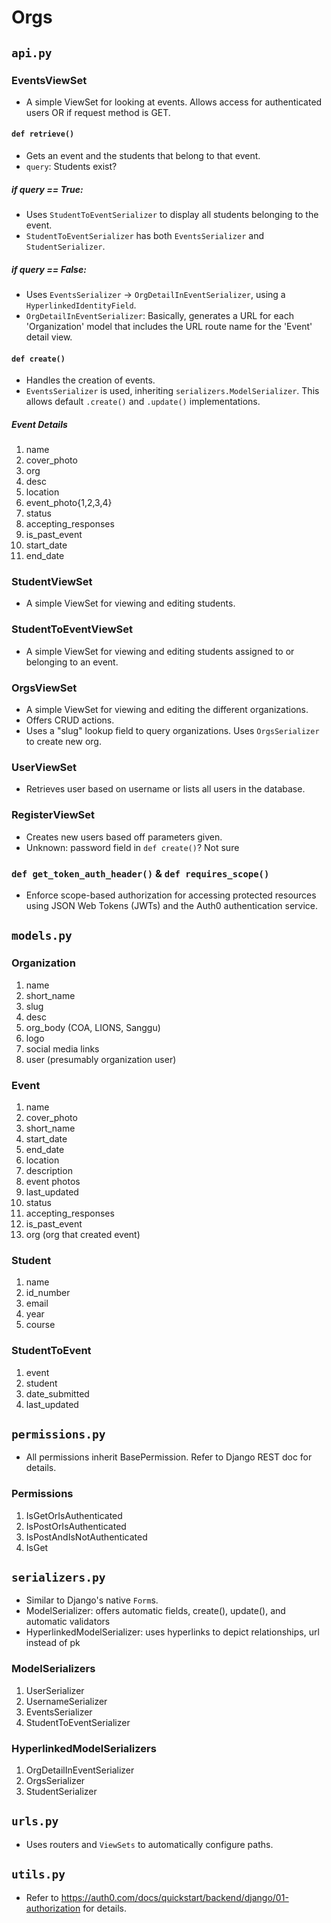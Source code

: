 # Orgs

## `api.py`

### EventsViewSet

- A simple ViewSet for looking at events.
  Allows access for authenticated users OR if request method is GET.

#### `def retrieve()`

- Gets an event and the students that belong to that event.
- `query`: Students exist?

##### if query == True:

- Uses `StudentToEventSerializer` to display all students belonging to the event.
- `StudentToEventSerializer` has both `EventsSerializer` and `StudentSerializer`.

##### if query == False:

- Uses `EventsSerializer` -> `OrgDetailInEventSerializer`, using a `HyperlinkedIdentityField`.
- `OrgDetailInEventSerializer`: Basically, generates a URL for each 'Organization' model that
  includes the URL route name for the 'Event' detail view.

#### `def create()`

- Handles the creation of events.
- `EventsSerializer` is used, inheriting `serializers.ModelSerializer`. This allows default `.create()`
  and `.update()` implementations.

##### Event Details

1. name
2. cover_photo
3. org
4. desc
5. location
6. event_photo{1,2,3,4}
7. status
8. accepting_responses
9. is_past_event
10. start_date
11. end_date

### StudentViewSet

- A simple ViewSet for viewing and editing students.

### StudentToEventViewSet

- A simple ViewSet for viewing and editing students assigned to or belonging to an event.

### OrgsViewSet

- A simple ViewSet for viewing and editing the different organizations.
- Offers CRUD actions.
- Uses a "slug" lookup field to query organizations. Uses `OrgsSerializer` to create new org.

### UserViewSet

- Retrieves user based on username or lists all users in the database.

### RegisterViewSet

- Creates new users based off parameters given.
- Unknown: password field in `def create()`? Not sure

### `def get_token_auth_header()` & `def requires_scope()`

- Enforce scope-based authorization for accessing protected resources
  using JSON Web Tokens (JWTs) and the Auth0 authentication service.

## `models.py`

### Organization

1. name
2. short_name
3. slug
4. desc
5. org_body (COA, LIONS, Sanggu)
6. logo
7. social media links
8. user (presumably organization user)

### Event

1. name
2. cover_photo
3. short_name
4. start_date
5. end_date
6. location
7. description
8. event photos
9. last_updated
10. status
11. accepting_responses
12. is_past_event
13. org (org that created event)

### Student

1. name
2. id_number
3. email
4. year
5. course

### StudentToEvent

1. event
2. student
3. date_submitted
4. last_updated

## `permissions.py`

- All permissions inherit BasePermission. Refer to Django REST doc for details.

### Permissions

1. IsGetOrIsAuthenticated
2. IsPostOrIsAuthenticated
3. IsPostAndIsNotAuthenticated
4. IsGet

## `serializers.py`

- Similar to Django's native `Form`s.
- ModelSerializer: offers automatic fields, create(), update(), and automatic validators
- HyperlinkedModelSerializer: uses hyperlinks to depict relationships, url instead of pk

### ModelSerializers

1. UserSerializer
2. UsernameSerializer
3. EventsSerializer
4. StudentToEventSerializer

### HyperlinkedModelSerializers

1. OrgDetailInEventSerializer
2. OrgsSerializer
3. StudentSerializer

## `urls.py`

- Uses routers and `ViewSets` to automatically configure paths.

## `utils.py`

- Refer to https://auth0.com/docs/quickstart/backend/django/01-authorization for details.
